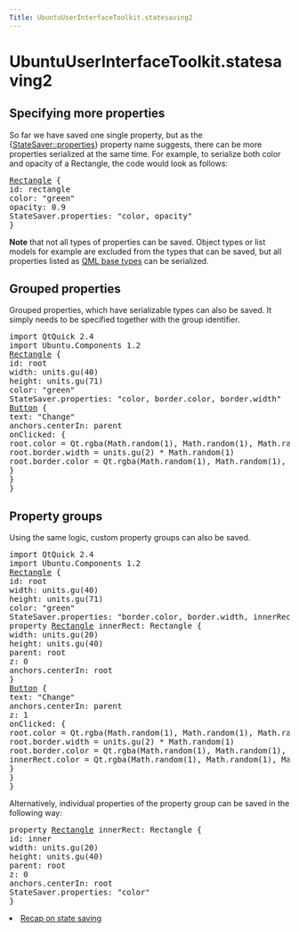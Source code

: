 ```yaml
---
Title: UbuntuUserInterfaceToolkit.statesaving2
---
```


# UbuntuUserInterfaceToolkit.statesaving2

<span class="subtitle"></span>
<!-- $$$statesaving2.html-description -->
<h2 id="specifying-more-properties">Specifying more properties</h2>
<p>So far we have saved one single property, but as the {<a href="Ubuntu.Components.StateSaver.md#properties-prop">StateSaver::properties</a>} property name suggests, there can be more properties serialized at the same time. For example, to serialize both color and opacity of a Rectangle, the code would look as follows:</p>
<pre class="qml"><span class="type"><a href="../sdk-14.10/QtQuick.Rectangle.md">Rectangle</a></span> {
<span class="name">id</span>: <span class="name">rectangle</span>
<span class="name">color</span>: <span class="string">&quot;green&quot;</span>
<span class="name">opacity</span>: <span class="number">0.9</span>
<span class="name">StateSaver</span>.properties: <span class="string">&quot;color, opacity&quot;</span>
}</pre>
<p><b>Note</b> that not all types of properties can be saved. Object types or list models for example are excluded from the types that can be saved, but all properties listed as <a href="../sdk-15.04/QtQml.qtqml-typesystem-basictypes.md">QML base types</a> can be serialized.</p>
<h2 id="grouped-properties">Grouped properties</h2>
<p>Grouped properties, which have serializable types can also be saved. It simply needs to be specified together with the group identifier.</p>
<pre class="qml">import QtQuick 2.4
import Ubuntu.Components 1.2
<span class="type"><a href="../sdk-14.10/QtQuick.Rectangle.md">Rectangle</a></span> {
<span class="name">id</span>: <span class="name">root</span>
<span class="name">width</span>: <span class="name">units</span>.<span class="name">gu</span>(<span class="number">40</span>)
<span class="name">height</span>: <span class="name">units</span>.<span class="name">gu</span>(<span class="number">71</span>)
<span class="name">color</span>: <span class="string">&quot;green&quot;</span>
<span class="name">StateSaver</span>.properties: <span class="string">&quot;color, border.color, border.width&quot;</span>
<span class="type"><a href="Ubuntu.Components.Button.md">Button</a></span> {
<span class="name">text</span>: <span class="string">&quot;Change&quot;</span>
<span class="name">anchors</span>.centerIn: <span class="name">parent</span>
<span class="name">onClicked</span>: {
<span class="name">root</span>.<span class="name">color</span> <span class="operator">=</span> <span class="name">Qt</span>.<span class="name">rgba</span>(<span class="name">Math</span>.<span class="name">random</span>(<span class="number">1</span>), <span class="name">Math</span>.<span class="name">random</span>(<span class="number">1</span>), <span class="name">Math</span>.<span class="name">random</span>(<span class="number">1</span>), <span class="number">1</span>);
<span class="name">root</span>.<span class="name">border</span>.<span class="name">width</span> <span class="operator">=</span> <span class="name">units</span>.<span class="name">gu</span>(<span class="number">2</span>) <span class="operator">*</span> <span class="name">Math</span>.<span class="name">random</span>(<span class="number">1</span>)
<span class="name">root</span>.<span class="name">border</span>.<span class="name">color</span> <span class="operator">=</span> <span class="name">Qt</span>.<span class="name">rgba</span>(<span class="name">Math</span>.<span class="name">random</span>(<span class="number">1</span>), <span class="name">Math</span>.<span class="name">random</span>(<span class="number">1</span>), <span class="name">Math</span>.<span class="name">random</span>(<span class="number">1</span>), <span class="number">1</span>);
}
}
}</pre>
<h2 id="property-groups">Property groups</h2>
<p>Using the same logic, custom property groups can also be saved.</p>
<pre class="qml">import QtQuick 2.4
import Ubuntu.Components 1.2
<span class="type"><a href="../sdk-14.10/QtQuick.Rectangle.md">Rectangle</a></span> {
<span class="name">id</span>: <span class="name">root</span>
<span class="name">width</span>: <span class="name">units</span>.<span class="name">gu</span>(<span class="number">40</span>)
<span class="name">height</span>: <span class="name">units</span>.<span class="name">gu</span>(<span class="number">71</span>)
<span class="name">color</span>: <span class="string">&quot;green&quot;</span>
<span class="name">StateSaver</span>.properties: <span class="string">&quot;border.color, border.width, innerRect.color&quot;</span>
property <span class="type"><a href="../sdk-14.10/QtQuick.Rectangle.md">Rectangle</a></span> <span class="name">innerRect</span>: <span class="name">Rectangle</span> {
<span class="name">width</span>: <span class="name">units</span>.<span class="name">gu</span>(<span class="number">20</span>)
<span class="name">height</span>: <span class="name">units</span>.<span class="name">gu</span>(<span class="number">40</span>)
<span class="name">parent</span>: <span class="name">root</span>
<span class="name">z</span>: <span class="number">0</span>
<span class="name">anchors</span>.centerIn: <span class="name">root</span>
}
<span class="type"><a href="Ubuntu.Components.Button.md">Button</a></span> {
<span class="name">text</span>: <span class="string">&quot;Change&quot;</span>
<span class="name">anchors</span>.centerIn: <span class="name">parent</span>
<span class="name">z</span>: <span class="number">1</span>
<span class="name">onClicked</span>: {
<span class="name">root</span>.<span class="name">color</span> <span class="operator">=</span> <span class="name">Qt</span>.<span class="name">rgba</span>(<span class="name">Math</span>.<span class="name">random</span>(<span class="number">1</span>), <span class="name">Math</span>.<span class="name">random</span>(<span class="number">1</span>), <span class="name">Math</span>.<span class="name">random</span>(<span class="number">1</span>), <span class="number">1</span>);
<span class="name">root</span>.<span class="name">border</span>.<span class="name">width</span> <span class="operator">=</span> <span class="name">units</span>.<span class="name">gu</span>(<span class="number">2</span>) <span class="operator">*</span> <span class="name">Math</span>.<span class="name">random</span>(<span class="number">1</span>)
<span class="name">root</span>.<span class="name">border</span>.<span class="name">color</span> <span class="operator">=</span> <span class="name">Qt</span>.<span class="name">rgba</span>(<span class="name">Math</span>.<span class="name">random</span>(<span class="number">1</span>), <span class="name">Math</span>.<span class="name">random</span>(<span class="number">1</span>), <span class="name">Math</span>.<span class="name">random</span>(<span class="number">1</span>), <span class="number">1</span>);
<span class="name">innerRect</span>.<span class="name">color</span> <span class="operator">=</span> <span class="name">Qt</span>.<span class="name">rgba</span>(<span class="name">Math</span>.<span class="name">random</span>(<span class="number">1</span>), <span class="name">Math</span>.<span class="name">random</span>(<span class="number">1</span>), <span class="name">Math</span>.<span class="name">random</span>(<span class="number">1</span>), <span class="number">1</span>);
}
}
}</pre>
<p>Alternatively, individual properties of the property group can be saved in the following way:</p>
<pre class="qml">property <span class="type"><a href="../sdk-14.10/QtQuick.Rectangle.md">Rectangle</a></span> <span class="name">innerRect</span>: <span class="name">Rectangle</span> {
<span class="name">id</span>: <span class="name">inner</span>
<span class="name">width</span>: <span class="name">units</span>.<span class="name">gu</span>(<span class="number">20</span>)
<span class="name">height</span>: <span class="name">units</span>.<span class="name">gu</span>(<span class="number">40</span>)
<span class="name">parent</span>: <span class="name">root</span>
<span class="name">z</span>: <span class="number">0</span>
<span class="name">anchors</span>.centerIn: <span class="name">root</span>
<span class="name">StateSaver</span>.properties: <span class="string">&quot;color&quot;</span>
}</pre>
<!-- @@@statesaving2.html -->
<p class="naviNextPrevious footerNavi">
<li><a class="nextPage" href="UbuntuUserInterfaceToolkit.statesaving3.md">Recap on state saving</a></li>
</p>
